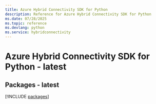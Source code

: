 ```yaml
---
title: Azure Hybrid Connectivity SDK for Python
description: Reference for Azure Hybrid Connectivity SDK for Python
ms.date: 07/28/2025
ms.topic: reference
ms.devlang: python
ms.service: hybridconnectivity
---
```

# Azure Hybrid Connectivity SDK for Python - latest
## Packages - latest
[!INCLUDE [packages](hybrid-connectivity-index.md)]